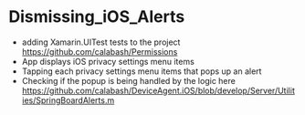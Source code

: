 # Dismissing_iOS_Alerts
 - adding Xamarin.UITest tests to the project https://github.com/calabash/Permissions
 - App displays iOS privacy settings menu items
 - Tapping each privacy settings menu items that pops up an alert
 - Checking if the popup is being handled by the logic here https://github.com/calabash/DeviceAgent.iOS/blob/develop/Server/Utilities/SpringBoardAlerts.m
 
